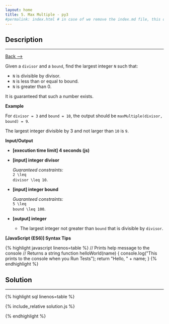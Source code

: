 ```yaml
---
layout: home
title: 5. Max Multiple - py3
#permalink: index.html # in case of we remove the index.md file, this doc will be the index page
---
```


<div class="row">
<div class="columnStmt" markdown="1">

## Description
------

[Back --> ](../README.md)  

Given a <code>divisor</code> and a <code>bound</code>, find the largest integer <code>N</code> such that:

* <code>N</code> is divisible by divisor.
* <code>N</code> is less than or equal to bound.
* <code>N</code> is greater than 0.

It is guaranteed that such a number exists.

**Example**

For <code>divisor = 3</code> and <code>bound = 10</code>, the output should be
<code>maxMultiple(divisor, bound) = 9</code>.

The largest integer divisible by 3 and not larger than <code>10</code> is <code>9</code>.

**Input/Output**

* **[execution time limit] 4 seconds (js)**

* **[input] integer divisor**

    _Guaranteed constraints:_<br>
    <code type='math/tex'>2 \leq divisor \leq 10</code>.

* **[input] integer bound**

    _Guaranteed constraints:_<br>
    <code type='math/tex'>5 \leq bound \leq 100</code>.

* **[output] integer**

    * The largest integer not greater than <code>bound</code> that is divisible by <code>divisor</code>.

**[JavaScript (ES6)] Syntax Tips**

{% highlight javascript linenos=table %}
// Prints help message to the console
// Returns a string
function helloWorld(name) {
    console.log("This prints to the console when you Run Tests");
    return "Hello, " + name;
}
{% endhighlight %}

</div>
<div class="columnSol" markdown="1">

## Solution
------

{% highlight sql linenos=table %}

{% include_relative solution.js %}

{% endhighlight %}

</div>
</div>

